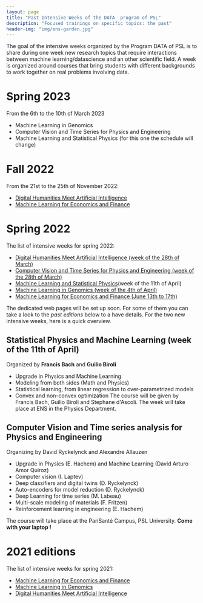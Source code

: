 ```yaml
---
layout: page
title: "Past Intensive Weeks of the DATA  program of PSL"
description: "Focused trainings on specific topics: the past"
header-img: "img/ens-garden.jpg"
---
```



The goal of the intensive weeks organized by the Program
DATA of PSL is to share during one week new research topics that require
interactions between machine learning/datascience and an other
scientific field. A week is organized around courses that bring
students with different backgrounds to work together on real problems
involving data.

# Spring 2023 
From the 6th to the 10th of March 2023
- Machine Learning in Genomics 
- Computer Vision and Time Series for Physics and Engineering
- Machine Learning and Statistical Physics (for this one the schedule will change)

# Fall 2022 
From the 21st to the 25th of November 2022:
- [Digital Humanities Meet Artificial Intelligence](../intensive-week-dhai-nov-2022)
- [Machine Learning for Economics and Finance](../intensive-week-ecofi-nov-2022)



# Spring 2022

The list of intensive weeks for spring 2022:


- [Digital Humanities Meet Artificial Intelligence (week of the 28th of March)](../intensive-week-dhai-2022)
- [Computer Vision and Time Series for Physics and Engineering (week of the 28th of March)](../intensive-week-cvforphy-2022)
- [Machine Learning and Statistical Physics](../intensive-week-ml-phystat)(week of the 11th of April)
- [Machine Learning in Genomics (week of the 4th of April)](../intensive-week-genomics-2022)
- [Machine Learning for Economics and Finance (June 13th to 17th)](../intensive-week-ecofi-2022)


The dedicated web pages will be set up soon. For some of them you can take a look to the *past editions* below to a have details.
For the two new intensive weeks, here is a quick overview.

## Statistical Physics and Machine Learning (week of the 11th of April)
Organized by **Francis Bach** and **Guilio Biroli**
- Upgrade in Physics and Machine Learning
- Modeling from both sides (Math and Physics)
- Statistical learning, from linear regression to over-parametrized models
- Convex and non-convex optimization
The course will be given by Francis Bach, Guilio Biroli and Stephane d'Ascoli.
The week will take place at ENS in the Physics Department.



## Computer Vision and Time series analysis for Physics and Engineering
Organizing by David Ryckelynck and Alexandre Allauzen
- Upgrade in Physics (E. Hachem) and Machine Learning (David Arturo Amor Quiroz)
- Computer vision (I. Laptev)
- Deep classifiers and digital twins (D. Ryckelynck)
- Auto-encoders for model reduction (D. Ryckelynck)
- Deep Learning for time series (M. Labeau)
- Multi-scale modeling of materials (F. Fritzen)
- Reinforcement learning in engineering (E. Hachem)


The course will take place at the  PariSanté Campus, PSL University.  **Come with your laptop !**





# 2021 editions
The list of intensive weeks for spring 2021:
- [Machine Learning for Economics and Finance](../past/intensive-week-ecofi-2021)
- [Machine Learning in Genomics](../past/intensive-week-genomics-2021)
- [Digital Humanities Meet Artificial Intelligence](../past/intensive-week-dhai-2021)
